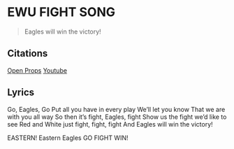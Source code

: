 # EWU FIGHT SONG

> Eagles will win the victory!

## Citations
[Open Props](https://open-props.style/)
[Youtube](https://www.youtube.com/watch?v=h1BIRNVdugw)

## Lyrics
Go, Eagles, Go
Put all you have in every play
We’ll let you know
That we are with you all way
So then it’s fight, Eagles, fight
Show us the fight we’d like to see
Red and White just fight, fight, fight
And Eagles will win the victory!

EASTERN! Eastern Eagles GO FIGHT WIN!
